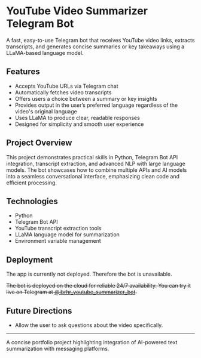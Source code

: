# YouTube Video Summarizer Telegram Bot

A fast, easy-to-use Telegram bot that receives YouTube video links, extracts transcripts, and generates concise summaries or key takeaways using a LLaMA-based language model.

## Features

- Accepts YouTube URLs via Telegram chat  
- Automatically fetches video transcripts  
- Offers users a choice between a summary or key insights  
- Provides output in the user’s preferred language regardless of the video's original language  
- Uses LLaMA to produce clear, readable responses  
- Designed for simplicity and smooth user experience  

## Project Overview

This project demonstrates practical skills in Python, Telegram Bot API integration, transcript extraction, and advanced NLP with large language models. The bot showcases how to combine multiple APIs and AI models into a seamless conversational interface, emphasizing clean code and efficient processing.

## Technologies

- Python  
- Telegram Bot API  
- YouTube transcript extraction tools  
- LLaMA language model for summarization  
- Environment variable management  

## Deployment

The app is currently not deployed. Therefore the bot is unavailable.

~~The bot is deployed on the cloud for reliable 24/7 availability. You can try it live on Telegram at [@ibrhr_youtube_summarizer_bot](https://t.me/ibrhr_youtube_summarizer_bot).~~

## Future Directions

- Allow the user to ask questions about the video specifically. 

---

A concise portfolio project highlighting integration of AI-powered text summarization with messaging platforms.
